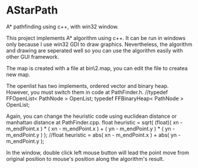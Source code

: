 AStarPath
=========

A* pathfinding using c++, with win32 window.

This project implements A* algorithm using c++. It can be run in windows only because I use win32 GDI to draw graphics. Nevertheless, the algorithm and drawing are seperated well so you can use the algorithm easily with other GUI framework.

The map is created with a file at bin\2.map, you can edit the file to createa new map.

The openlist has two implements, ordered vector and binary heap. However, you must switch them in code at PathFinder.h.
	//typedef FFOpenList< PathNode > OpenList;
	typedef FFBinaryHeap< PathNode > OpenList;

Again, you can change the heuristic code using euclidean distance or manhattan distance at PathFinder.cpp.
	float heuristic = sqrt( (float)( xn - m_endPoint.x ) * ( xn - m_endPoint.x ) + ( yn - m_endPoint.y ) * ( yn - m_endPoint.y ) );
	//float heuristic = abs( xn - m_endPoint.x ) + abs( yn - m_endPoint.y );
    
In the window, double click left mouse button will lead the point move from original position to mouse's position along the algorithm's result.
